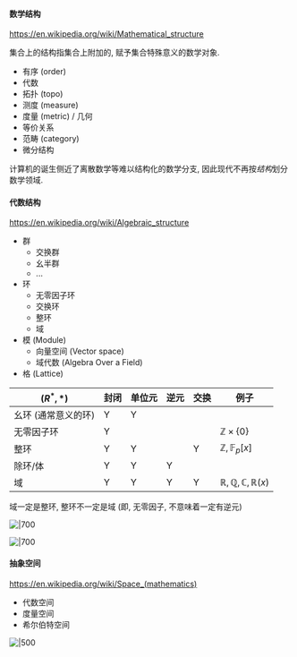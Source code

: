 
#### 数学结构

https://en.wikipedia.org/wiki/Mathematical_structure

集合上的结构指集合上附加的, 赋予集合特殊意义的数学对象. 

- 有序 (order)
- 代数
- 拓扑 (topo)
- 测度 (measure)
- 度量 (metric) / 几何
- 等价关系
- 范畴 (category)
- 微分结构

计算机的诞生侧近了离散数学等难以结构化的数学分支, 因此现代不再按*结构*划分数学领域.

#### 代数结构

https://en.wikipedia.org/wiki/Algebraic_structure

- 群
	- 交换群
	- 幺半群
	- ...
- 环
	- 无零因子环
	- 交换环
	- 整环
	- 域
- 模 (Module)
	- 向量空间 (Vector space)
	- 域代数 (Algebra Over a Field)
- 格 (Lattice)

| $(R^{*}, *)$        | 封闭 | 单位元 | 逆元 | 交换 | 例子                                               |
| ------------------- | ---- | ------ | ---- | ---- | -------------------------------------------------- |
| 幺环 (通常意义的环) | Y    | Y      |      |      |                                                    |
| 无零因子环          | Y    |        |      |      | $\mathbb{Z}\times \{0  \}$                         |
| 整环                | Y    | Y      |      | Y    | $\mathbb{Z}, \mathbb{F}_{p}[x]$                    |
| 除环/体             | Y    | Y      | Y    |      |                                                    |
| 域                  | Y    | Y      | Y    | Y    | $\mathbb{R}, \mathbb{Q},\mathbb{C}, \mathbb{R}(x)$ |

域一定是整环, 整环不一定是域 (即, 无零因子, 不意味着一定有逆元)

![|700](../../attach/Pasted%20image%2020250326092410.avif)

![|700](../../attach/Pasted%20image%2020250326094259.avif)

#### 抽象空间

https://en.wikipedia.org/wiki/Space_(mathematics)

- 代数空间
- 度量空间
- 希尔伯特空间

![|500](../../attach/Pasted%20image%2020240927234012.avif)
